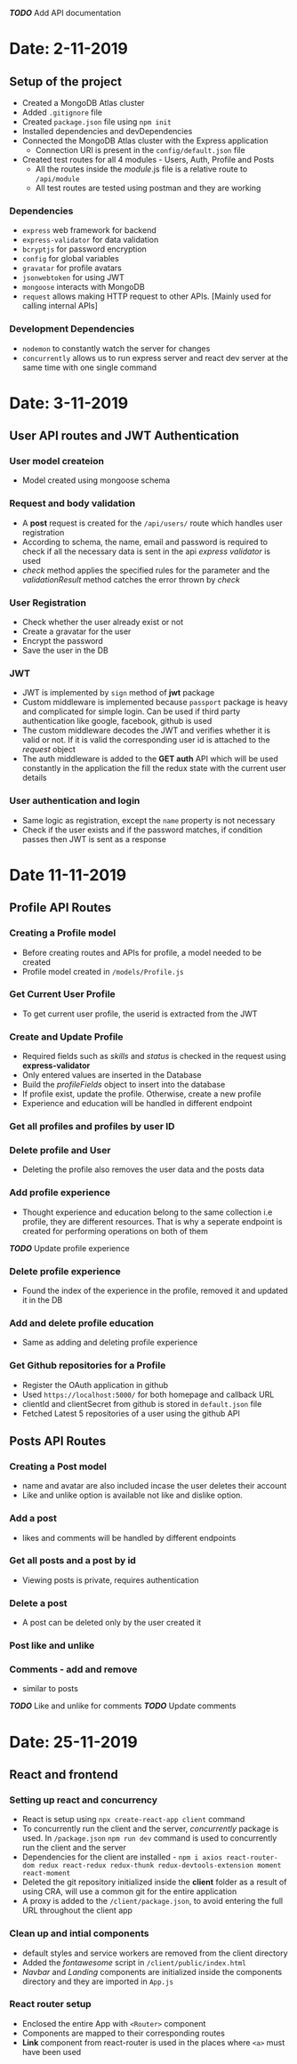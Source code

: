 **_TODO_** Add API documentation

# Date: 2-11-2019

## Setup of the project

- Created a MongoDB Atlas cluster
- Added `.gitignore` file
- Created `package.json` file using `npm init`
- Installed dependencies and devDependencies
- Connected the MongoDB Atlas cluster with the Express application
  - Connection URI is present in the `config/default.json` file
- Created test routes for all 4 modules - Users, Auth, Profile and Posts
  - All the routes inside the _module_.js file is a relative route to `/api/module`
  - All test routes are tested using postman and they are working

### Dependencies

- `express` web framework for backend
- `express-validator` for data validation
- `bcryptjs` for password encryption
- `config` for global variables
- `gravatar` for profile avatars
- `jsonwebtoken` for using JWT
- `mongoose` interacts with MongoDB
- `request` allows making HTTP request to other APIs. [Mainly used for calling internal APIs]

### Development Dependencies

- `nodemon` to constantly watch the server for changes
- `concurrently` allows us to run express server and react dev server at the same time with one single command

# Date: 3-11-2019

## User API routes and JWT Authentication

### User model createion

- Model created using mongoose schema

### Request and body validation

- A **post** request is created for the `/api/users/` route which handles user registration
- According to schema, the name, email and password is required to check if all the necessary data is sent in the api _express validator_ is used
- _check_ method applies the specified rules for the parameter and the _validationResult_ method catches the error thrown by _check_

### User Registration

- Check whether the user already exist or not
- Create a gravatar for the user
- Encrypt the password
- Save the user in the DB

### JWT

- JWT is implemented by `sign` method of **jwt** package
- Custom middleware is implemented because `passport` package is heavy and complicated for simple login. Can be used if third party authentication like google, facebook, github is used
- The custom middleware decodes the JWT and verifies whether it is valid or not. If it is valid the corresponding user id is attached to the _request_ object
- The auth middleware is added to the **GET auth** API which will be used constantly in the application the fill the redux state with the current user details

### User authentication and login

- Same logic as registration, except the `name` property is not necessary
- Check if the user exists and if the password matches, if condition passes then JWT is sent as a response

# Date 11-11-2019

## Profile API Routes

### Creating a Profile model

- Before creating routes and APIs for profile, a model needed to be created
- Profile model created in `/models/Profile.js`

### Get Current User Profile

- To get current user profile, the userid is extracted from the JWT

### Create and Update Profile

- Required fields such as _skills_ and _status_ is checked in the request using **express-validator**
- Only entered values are inserted in the Database
- Build the _profileFields_ object to insert into the database
- If profile exist, update the profile. Otherwise, create a new profile
- Experience and education will be handled in different endpoint

### Get all profiles and profiles by user ID

### Delete profile and User

- Deleting the profile also removes the user data and the posts data

### Add profile experience

- Thought experience and education belong to the same collection i.e profile, they are different resources. That is why a seperate endpoint is created for performing operations on both of them

**_TODO_** Update profile experience

### Delete profile experience

- Found the index of the experience in the profile, removed it and updated it in the DB

### Add and delete profile education

- Same as adding and deleting profile experience

### Get Github repositories for a Profile

- Register the OAuth application in github
- Used `https://localhost:5000/` for both homepage and callback URL
- clientId and clientSecret from github is stored in `default.json` file
- Fetched Latest 5 repositories of a user using the github API

## Posts API Routes

### Creating a Post model

- name and avatar are also included incase the user deletes their account
- Like and unlike option is available not like and dislike option.

### Add a post

- likes and comments will be handled by different endpoints

### Get all posts and a post by id

- Viewing posts is private, requires authentication

### Delete a post

- A post can be deleted only by the user created it

### Post like and unlike

### Comments - add and remove

- similar to posts

**_TODO_** Like and unlike for comments
**_TODO_** Update comments

# Date: 25-11-2019
## React and frontend
### Setting up react and concurrency
- React is setup using `npx create-react-app client` command
- To concurrently run the client and the server, _concurrently_ package is used. In `/package.json` `npm run dev` command is used to concurrently run the client and the server
- Dependencies for the client are installed - `npm i axios react-router-dom redux react-redux redux-thunk redux-devtools-extension moment react-moment`
- Deleted the git repository initialized inside the **client** folder as a result of using CRA, will use a common git for the entire application
- A proxy is added to the `/client/package.json`, to avoid entering the full URL throughout the client app

### Clean up and intial components
- default styles and service workers are removed from the client directory
- Added the _fontawesome_ script in `/client/public/index.html`
- _Navbar_ and _Landing_ components are initialized inside the components directory and they are imported in `App.js`

### React router setup
- Enclosed the entire App with `<Router>` component
- Components are mapped to their corresponding routes
- **Link** component from react-router is used in the places where `<a>` must have been used